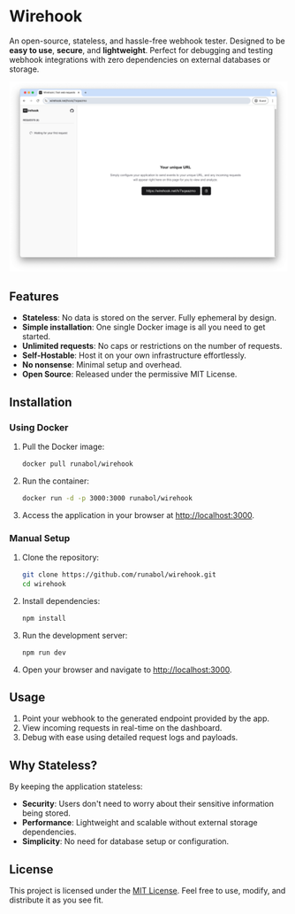 # Wirehook

An open-source, stateless, and hassle-free webhook tester. Designed to be **easy to use**, **secure**, and **lightweight**. Perfect for debugging and testing webhook integrations with zero dependencies on external databases or storage.

![Screenshot](screenshot_v2.png)

## Features

- **Stateless**: No data is stored on the server. Fully ephemeral by design.
- **Simple installation**: One single Docker image is all you need to get started.
- **Unlimited requests**: No caps or restrictions on the number of requests.
- **Self-Hostable**: Host it on your own infrastructure effortlessly.
- **No nonsense**: Minimal setup and overhead.
- **Open Source**: Released under the permissive MIT License.

## Installation

### Using Docker

1. Pull the Docker image:
   ```bash
   docker pull runabol/wirehook
   ```

2. Run the container:
   ```bash
   docker run -d -p 3000:3000 runabol/wirehook
   ```

3. Access the application in your browser at [http://localhost:3000](http://localhost:3000).

### Manual Setup

1. Clone the repository:
   ```bash
   git clone https://github.com/runabol/wirehook.git
   cd wirehook
   ```

2. Install dependencies:
   ```bash
   npm install
   ```

3. Run the development server:
   ```bash
   npm run dev
   ```

4. Open your browser and navigate to [http://localhost:3000](http://localhost:3000).

## Usage

1. Point your webhook to the generated endpoint provided by the app.
2. View incoming requests in real-time on the dashboard.
3. Debug with ease using detailed request logs and payloads.

## Why Stateless?

By keeping the application stateless:
- **Security**: Users don't need to worry about their sensitive information being stored.
- **Performance**: Lightweight and scalable without external storage dependencies.
- **Simplicity**: No need for database setup or configuration.

## License

This project is licensed under the [MIT License](LICENSE). Feel free to use, modify, and distribute it as you see fit.